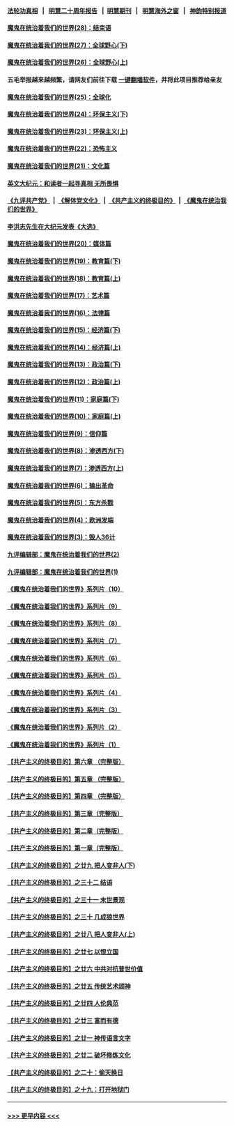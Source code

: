 #### [法轮功真相](https://github.com/gfw-breaker/truth/blob/master/README.md?t=0) &nbsp;&nbsp;|&nbsp;&nbsp; [明慧二十周年报告](https://github.com/gfw-breaker/mh-reports/blob/master/README.md?t=0) &nbsp;&nbsp;|&nbsp;&nbsp;[明慧期刊](https://github.com/gfw-breaker/mh-qikan) &nbsp;&nbsp;|&nbsp;&nbsp; [明慧海外之窗](https://github.com/gfw-breaker/mh-news/blob/master/README.md?t=0) &nbsp;&nbsp;|&nbsp;&nbsp; [神韵特别报道](https://github.com/gfw-breaker/mh-news/blob/master/shenyun.md?t=0)
#### [魔鬼在统治着我们的世界(28)：结束语](../pages/nsc422/n10936246.md?t=06231402) 
#### [魔鬼在统治着我们的世界(27)：全球野心(下)](../pages/nsc422/n10928319.md?t=06231402) 
#### [魔鬼在统治着我们的世界(26)：全球野心(上)](../pages/nsc422/n10900318.md?t=06231402) 
#### 五毛举报越来越频繁，请网友们前往下载 [一键翻墙软件](https://github.com/gfw-breaker/ssr-accounts)，并将此项目推荐给亲友
#### [魔鬼在统治着我们的世界(25)：全球化](../pages/nsc422/n10788205.md?t=06231402) 
#### [魔鬼在统治着我们的世界(24)：环保主义(下)](../pages/nsc422/n10695307.md?t=06231402) 
#### [魔鬼在统治着我们的世界(23)：环保主义(上)](../pages/nsc422/n10688613.md?t=06231402) 
#### [魔鬼在统治着我们的世界(22)：恐怖主义](../pages/nsc422/n10614727.md?t=06231402) 
#### [魔鬼在统治着我们的世界(21)：文化篇](../pages/nsc422/n10597706.md?t=06231402) 
#### [英文大纪元：和读者一起寻真相 无所畏惧](../pages/nsc422/n12542027.md?t=06231402) 
#### [《九评共产党》](https://github.com/begood0513/9ping.md/blob/master/README.md) &nbsp;|&nbsp; [《解体党文化》](../../../../jtdwh.md/blob/master/README.md)  &nbsp;|&nbsp; [《共产主义的终极目的》](../../../../gczydzjmd.md/blob/master/README.md) &nbsp;|&nbsp; [《魔鬼在统治我们的世界》](../../../../mgztzwmdsj.md/blob/master/README.md) 
#### [李洪志先生在大纪元发表《大选》](../pages/nsc422/n12534746.md?t=06231402) 
#### [魔鬼在统治着我们的世界(20)：媒体篇](../pages/nsc422/n10586579.md?t=06231402) 
#### [魔鬼在统治着我们的世界(19)：教育篇(下)](../pages/nsc422/n10564808.md?t=06231402) 
#### [魔鬼在统治着我们的世界(18)：教育篇(上)](../pages/nsc422/n10526970.md?t=06231402) 
#### [魔鬼在统治着我们的世界(17)：艺术篇](../pages/nsc422/n10499093.md?t=06231402) 
#### [魔鬼在统治着我们的世界(16)：法律篇](../pages/nsc422/n10485969.md?t=06231402) 
#### [魔鬼在统治着我们的世界(15)：经济篇(下)](../pages/nsc422/n10469975.md?t=06231402) 
#### [魔鬼在统治着我们的世界(14)：经济篇(上)](../pages/nsc422/n10457370.md?t=06231402) 
#### [魔鬼在统治着我们的世界(13)：政治篇(下)](../pages/nsc422/n10448270.md?t=06231402) 
#### [魔鬼在统治着我们的世界(12)：政治篇(上)](../pages/nsc422/n10444576.md?t=06231402) 
#### [魔鬼在统治着我们的世界(11)：家庭篇(下)](../pages/nsc422/n10440961.md?t=06231402) 
#### [魔鬼在统治着我们的世界(10)：家庭篇(上)](../pages/nsc422/n10435448.md?t=06231402) 
#### [魔鬼在统治着我们的世界(9)：信仰篇](../pages/nsc422/n10432159.md?t=06231402) 
#### [魔鬼在统治着我们的世界(8)：渗透西方(下)](../pages/nsc422/n10429603.md?t=06231402) 
#### [魔鬼在统治着我们的世界(7)：渗透西方(上)](../pages/nsc422/n10426013.md?t=06231402) 
#### [魔鬼在统治着我们的世界(6)：输出革命](../pages/nsc422/n10421536.md?t=06231402) 
#### [魔鬼在统治着我们的世界(5)：东方杀戮](../pages/nsc422/n10417707.md?t=06231402) 
#### [魔鬼在统治着我们的世界(4)：欧洲发端](../pages/nsc422/n10414890.md?t=06231402) 
#### [魔鬼在统治着我们的世界(3)：毁人36计](../pages/nsc422/n10411583.md?t=06231402) 
#### [九评编辑部：魔鬼在统治着我们的世界(2)](../pages/nsc422/n10410036.md?t=06231402) 
#### [九评编辑部：魔鬼在统治着我们的世界(1)](../pages/nsc422/n10406825.md?t=06231402) 
#### [《魔鬼在统治着我们的世界》系列片（10）](../pages/nsc422/n12292670.md?t=06231402) 
#### [《魔鬼在统治着我们的世界》系列片（9）](../pages/nsc422/n12290859.md?t=06231402) 
#### [《魔鬼在统治着我们的世界》系列片（8）](../pages/nsc422/n12287445.md?t=06231402) 
#### [《魔鬼在统治着我们的世界》系列片（7）](../pages/nsc422/n12283425.md?t=06231402) 
#### [《魔鬼在统治着我们的世界》系列片（6）](../pages/nsc422/n12282314.md?t=06231402) 
#### [《魔鬼在统治着我们的世界》系列片（5）](../pages/nsc422/n12281419.md?t=06231402) 
#### [《魔鬼在统治着我们的世界》系列片（4）](../pages/nsc422/n12274024.md?t=06231402) 
#### [《魔鬼在统治着我们的世界》系列片（3）](../pages/nsc422/n12271322.md?t=06231402) 
#### [《魔鬼在统治着我们的世界》系列片（2）](../pages/nsc422/n12269049.md?t=06231402) 
#### [《魔鬼在统治着我们的世界》系列片（1）](../pages/nsc422/n12267575.md?t=06231402) 
#### [【共产主义的终极目的】第六章 （完整版）](../pages/nsc422/n11428913.md?t=06231402) 
#### [【共产主义的终极目的】第五章 （完整版）](../pages/nsc422/n11428912.md?t=06231402) 
#### [【共产主义的终极目的】第四章 （完整版）](../pages/nsc422/n11428907.md?t=06231402) 
#### [【共产主义的终极目的】第三章（完整版）](../pages/nsc422/n11428848.md?t=06231402) 
#### [【共产主义的终极目的】第二章（完整版）](../pages/nsc422/n11428831.md?t=06231402) 
#### [【共产主义的终极目的】第一章（完整版）](../pages/nsc422/n11417651.md?t=06231402) 
#### [【共产主义的终极目的】之廿九 把人变非人(下)](../pages/nsc422/n11344140.md?t=06231402) 
#### [【共产主义的终极目的】之三十二 结语](../pages/nsc422/n11360535.md?t=06231402) 
#### [【共产主义的终极目的】之三十一 末世景观](../pages/nsc422/n11351129.md?t=06231402) 
#### [【共产主义的终极目的】之三十 几成狼世界](../pages/nsc422/n11348280.md?t=06231402) 
#### [【共产主义的终极目的】之廿八 把人变非人(上)](../pages/nsc422/n11340492.md?t=06231402) 
#### [【共产主义的终极目的】之廿七 以恨立国](../pages/nsc422/n11336944.md?t=06231402) 
#### [【共产主义的终极目的】之廿六 中共对抗普世价值](../pages/nsc422/n11324785.md?t=06231402) 
#### [【共产主义的终极目的】之廿五 传统艺术颂神](../pages/nsc422/n11296396.md?t=06231402) 
#### [【共产主义的终极目的】之廿四 人伦典范](../pages/nsc422/n11296397.md?t=06231402) 
#### [【共产主义的终极目的】之廿三 富而有德](../pages/nsc422/n11283598.md?t=06231402) 
#### [【共产主义的终极目的】之廿一 神传语言文字](../pages/nsc422/n11263265.md?t=06231402) 
#### [【共产主义的终极目的】之廿二 破坏修炼文化](../pages/nsc422/n11245728.md?t=06231402) 
#### [【共产主义的终极目的】之二十：偷天换日](../pages/nsc422/n11238846.md?t=06231402) 
#### [【共产主义的终极目的】之十九：打开地狱门](../pages/nsc422/n11206376.md?t=06231402) 

----
#### [ >>> 更早内容 <<< ](../indexes/nsc422-earlier.md)
